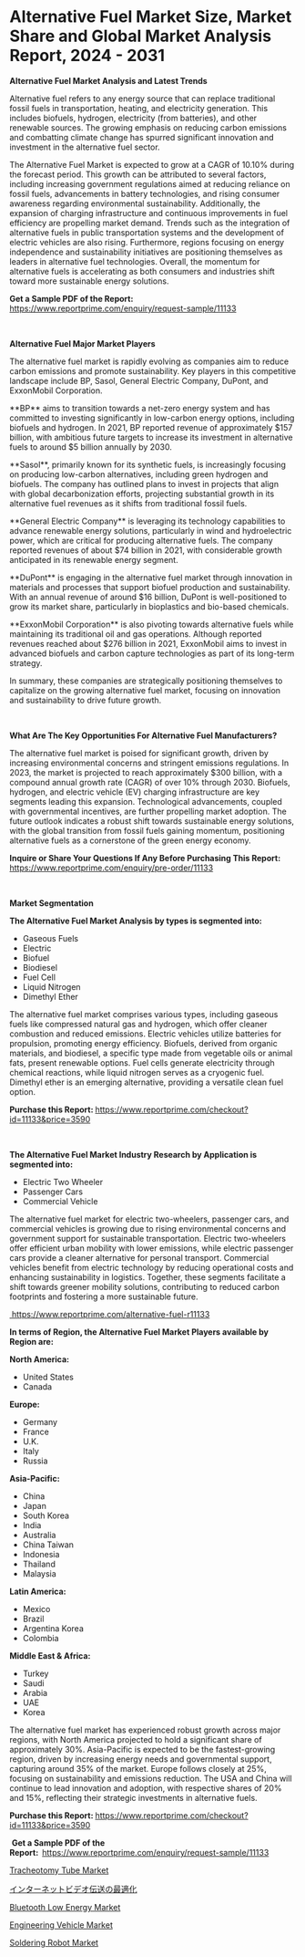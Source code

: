 <p><h1>Alternative Fuel Market Size, Market Share and Global Market Analysis Report, 2024 - 2031</h1></p><p><strong>Alternative Fuel Market Analysis and Latest Trends</strong></p>
<p><p>Alternative fuel refers to any energy source that can replace traditional fossil fuels in transportation, heating, and electricity generation. This includes biofuels, hydrogen, electricity (from batteries), and other renewable sources. The growing emphasis on reducing carbon emissions and combatting climate change has spurred significant innovation and investment in the alternative fuel sector.</p><p>The Alternative Fuel Market is expected to grow at a CAGR of 10.10% during the forecast period. This growth can be attributed to several factors, including increasing government regulations aimed at reducing reliance on fossil fuels, advancements in battery technologies, and rising consumer awareness regarding environmental sustainability. Additionally, the expansion of charging infrastructure and continuous improvements in fuel efficiency are propelling market demand. Trends such as the integration of alternative fuels in public transportation systems and the development of electric vehicles are also rising. Furthermore, regions focusing on energy independence and sustainability initiatives are positioning themselves as leaders in alternative fuel technologies. Overall, the momentum for alternative fuels is accelerating as both consumers and industries shift toward more sustainable energy solutions.</p></p>
<p><strong>Get a Sample PDF of the Report:&nbsp;</strong> <a href="https://www.reportprime.com/enquiry/request-sample/11133">https://www.reportprime.com/enquiry/request-sample/11133</a></p>
<p>&nbsp;</p>
<p><strong>Alternative Fuel Major Market Players</strong></p>
<p><p>The alternative fuel market is rapidly evolving as companies aim to reduce carbon emissions and promote sustainability. Key players in this competitive landscape include BP, Sasol, General Electric Company, DuPont, and ExxonMobil Corporation.</p><p>**BP** aims to transition towards a net-zero energy system and has committed to investing significantly in low-carbon energy options, including biofuels and hydrogen. In 2021, BP reported revenue of approximately $157 billion, with ambitious future targets to increase its investment in alternative fuels to around $5 billion annually by 2030.</p><p>**Sasol**, primarily known for its synthetic fuels, is increasingly focusing on producing low-carbon alternatives, including green hydrogen and biofuels. The company has outlined plans to invest in projects that align with global decarbonization efforts, projecting substantial growth in its alternative fuel revenues as it shifts from traditional fossil fuels.</p><p>**General Electric Company** is leveraging its technology capabilities to advance renewable energy solutions, particularly in wind and hydroelectric power, which are critical for producing alternative fuels. The company reported revenues of about $74 billion in 2021, with considerable growth anticipated in its renewable energy segment.</p><p>**DuPont** is engaging in the alternative fuel market through innovation in materials and processes that support biofuel production and sustainability. With an annual revenue of around $16 billion, DuPont is well-positioned to grow its market share, particularly in bioplastics and bio-based chemicals.</p><p>**ExxonMobil Corporation** is also pivoting towards alternative fuels while maintaining its traditional oil and gas operations. Although reported revenues reached about $276 billion in 2021, ExxonMobil aims to invest in advanced biofuels and carbon capture technologies as part of its long-term strategy.</p><p>In summary, these companies are strategically positioning themselves to capitalize on the growing alternative fuel market, focusing on innovation and sustainability to drive future growth.</p></p>
<p>&nbsp;</p>
<p><strong>What Are The Key Opportunities For Alternative Fuel Manufacturers?</strong></p>
<p><p>The alternative fuel market is poised for significant growth, driven by increasing environmental concerns and stringent emissions regulations. In 2023, the market is projected to reach approximately $300 billion, with a compound annual growth rate (CAGR) of over 10% through 2030. Biofuels, hydrogen, and electric vehicle (EV) charging infrastructure are key segments leading this expansion. Technological advancements, coupled with governmental incentives, are further propelling market adoption. The future outlook indicates a robust shift towards sustainable energy solutions, with the global transition from fossil fuels gaining momentum, positioning alternative fuels as a cornerstone of the green energy economy.</p></p>
<p><strong>Inquire or Share Your Questions If Any Before Purchasing This Report:</strong> <a href="https://www.reportprime.com/enquiry/pre-order/11133">https://www.reportprime.com/enquiry/pre-order/11133</a></p>
<p>&nbsp;</p>
<p><strong>Market Segmentation</strong></p>
<p><strong>The Alternative Fuel Market Analysis by types is segmented into:</strong></p>
<p><ul><li>Gaseous Fuels</li><li>Electric</li><li>Biofuel</li><li>Biodiesel</li><li>Fuel Cell</li><li>Liquid Nitrogen</li><li>Dimethyl Ether</li></ul></p>
<p><p>The alternative fuel market comprises various types, including gaseous fuels like compressed natural gas and hydrogen, which offer cleaner combustion and reduced emissions. Electric vehicles utilize batteries for propulsion, promoting energy efficiency. Biofuels, derived from organic materials, and biodiesel, a specific type made from vegetable oils or animal fats, present renewable options. Fuel cells generate electricity through chemical reactions, while liquid nitrogen serves as a cryogenic fuel. Dimethyl ether is an emerging alternative, providing a versatile clean fuel option.</p></p>
<p><strong>Purchase this Report:&nbsp;</strong><a href="https://www.reportprime.com/checkout?id=11133&price=3590">https://www.reportprime.com/checkout?id=11133&price=3590</a></p>
<p>&nbsp;</p>
<p><strong>The Alternative Fuel Market Industry Research by Application is segmented into:</strong></p>
<p><ul><li>Electric Two Wheeler</li><li>Passenger Cars</li><li>Commercial Vehicle</li></ul></p>
<p><p>The alternative fuel market for electric two-wheelers, passenger cars, and commercial vehicles is growing due to rising environmental concerns and government support for sustainable transportation. Electric two-wheelers offer efficient urban mobility with lower emissions, while electric passenger cars provide a cleaner alternative for personal transport. Commercial vehicles benefit from electric technology by reducing operational costs and enhancing sustainability in logistics. Together, these segments facilitate a shift towards greener mobility solutions, contributing to reduced carbon footprints and fostering a more sustainable future.</p></p>
<p><a href="https://www.reportprime.com/alternative-fuel-r11133">&nbsp;https://www.reportprime.com/alternative-fuel-r11133</a></p>
<p><strong>In terms of Region, the Alternative Fuel Market Players available by Region are:</strong></p>
<p>
    <p> <strong> North America: </strong>
        <ul>
            <li>United States</li>
            <li>Canada</li>
        </ul>
        </p> 
    <p> <strong> Europe: </strong>
        <ul>
            <li>Germany</li>
            <li>France</li>
            <li>U.K.</li>
            <li>Italy</li>
            <li>Russia</li>
        </ul>
        </p> 
    <p> <strong> Asia-Pacific: </strong>
        <ul>
            <li>China</li>
            <li>Japan</li>
            <li>South Korea</li>
            <li>India</li>
            <li>Australia</li>
            <li>China Taiwan</li>
            <li>Indonesia</li>
            <li>Thailand</li>
            <li>Malaysia</li>
        </ul>
        </p> 
    <p> <strong> Latin America: </strong>
        <ul>
            <li>Mexico</li>
            <li>Brazil</li>
            <li>Argentina Korea</li>
            <li>Colombia</li>
        </ul>
        </p> 
    <p> <strong> Middle East & Africa: </strong>
        <ul>
            <li>Turkey</li>
            <li>Saudi</li>
            <li>Arabia</li>
            <li>UAE</li>
            <li>Korea</li>
        </ul>
    </p>
    </p>
<p><p>The alternative fuel market has experienced robust growth across major regions, with North America projected to hold a significant share of approximately 30%. Asia-Pacific is expected to be the fastest-growing region, driven by increasing energy needs and governmental support, capturing around 35% of the market. Europe follows closely at 25%, focusing on sustainability and emissions reduction. The USA and China will continue to lead innovation and adoption, with respective shares of 20% and 15%, reflecting their strategic investments in alternative fuels.</p></p>
<p><strong>Purchase this Report: </strong><a href="https://www.reportprime.com/checkout?id=11133&price=3590">https://www.reportprime.com/checkout?id=11133&price=3590</a></p>
<p>&nbsp;<strong>Get a Sample PDF of the Report:&nbsp;&nbsp;</strong><a href="https://www.reportprime.com/enquiry/request-sample/11133">https://www.reportprime.com/enquiry/request-sample/11133</a></p>
<p><strong></strong></p>
<p><p><a href="https://www.linkedin.com/pulse/future-tracheotomy-tube-market-global-forecast-trends-sgjne?trackingId=l3QA8JLzQGamqsLVv%2BO0AA%3D%3D">Tracheotomy Tube Market</a></p><p><a href="https://medium.com/@sashabeier2023/internet-video-transmission-optimization-3e920b9d754f">インターネットビデオ伝送の最適化</a></p><p><a href="https://github.com/wwwkeltoum/Market-Research-Report-List-4/blob/main/bluetooth-low-energy-market.md">Bluetooth Low Energy Market</a></p><p><a href="https://issuu.com/reportprime-2/docs/engineering-vehicle-market-size-203_4d96b7b6deedff">Engineering Vehicle Market</a></p><p><a href="https://www.linkedin.com/pulse/soldering-robot-market-global-regional-analysis-focus-end-user-kn26c?trackingId=tth9ntWuSNGt5UXbLYSxKQ%3D%3D">Soldering Robot Market</a></p></p>